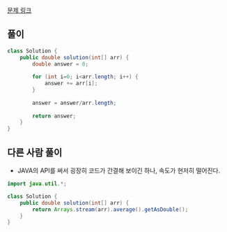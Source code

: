 [문제 링크](https://school.programmers.co.kr/learn/courses/30/lessons/12944)

## 풀이
```java
class Solution {
    public double solution(int[] arr) {
        double answer = 0;
        
        for (int i=0; i<arr.length; i++) {
            answer += arr[i];
        }
        
        answer = answer/arr.length;
        
        return answer;
    }
}
```

## 다른 사람 풀이
- JAVA의 API를 써서 굉장히 코드가 간결해 보이긴 하나, 속도가 현저히 떨어진다.
```java
import java.util.*;

class Solution {
    public double solution(int[] arr) {
        return Arrays.stream(arr).average().getAsDouble();
    }
}
```
